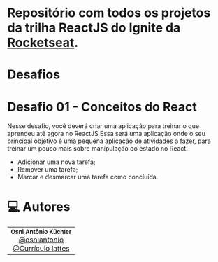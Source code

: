 # Repositório com todos os projetos da trilha ReactJS do Ignite da [Rocketseat](https://github.com/Rocketseat).

# Desafios

# Desafio 01 - Conceitos do React
Nesse desafio, você deverá criar uma aplicação para treinar o que aprendeu até agora no ReactJS
Essa será uma aplicação onde o seu principal objetivo é uma pequena aplicação de atividades a fazer, para treinar um pouco mais sobre manipulação do estado no React.
- Adicionar uma nova tarefa;
- Remover uma tarefa;
- Marcar e desmarcar uma tarefa como concluída.

# :computer: Autores

<table>
  <tr>
    <td align="center">
      <a href="https://github.com/osniantonio/ignite-reactjs/">
        <sub>
          <b>Osni Antônio Küchler</b>
        </sub>
       </a>
       <br />
       <a href="https://www.linkedin.com/in/osni-ant%C3%B4nio-k%C3%BCchler-5487b13b/" title="Linkedin">@osniantonio</a>
       <br />
       <a href="http://lattes.cnpq.br/0325340002431393" title="Linkedin">@Currículo lattes</a>
    </td>
  </tr>
</table>


